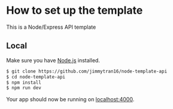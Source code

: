 # How to set up the template
This is a Node/Express API template

## Local
Make sure you have [Node.js](http://nodejs.org/) installed.

```sh
$ git clone https://github.com/jimmytran16/node-template-api
$ cd node-template-api
$ npm install
$ npm run dev
```
Your app should now be running on [localhost:4000](http://localhost:3000/).
